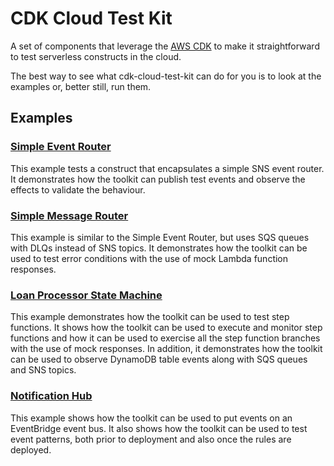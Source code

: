 # CDK Cloud Test Kit

A set of components that leverage the [AWS CDK](https://aws.amazon.com/cdk/) to make it straightforward to test serverless constructs in the cloud.

The best way to see what cdk-cloud-test-kit can do for you is to look at the examples or, better still, run them.

## Examples

### [Simple Event Router](https://github.com/andybalham/cdk-cloud-test-kit/blob/main/examples/simple-event-router)

This example tests a construct that encapsulates a simple SNS event router. It demonstrates how the toolkit can publish test events and observe the effects to validate the behaviour. 

### [Simple Message Router](https://github.com/andybalham/cdk-cloud-test-kit/blob/main/examples/simple-message-router)

This example is similar to the Simple Event Router, but uses SQS queues with DLQs instead of SNS topics. It demonstrates how the toolkit can be used to test error conditions with the use of mock Lambda function responses.

### [Loan Processor State Machine](https://github.com/andybalham/cdk-cloud-test-kit/blob/main/examples/loan-processor-state-machine)

This example demonstrates how the toolkit can be used to test step functions. It shows how the toolkit can be used to execute and monitor step functions and how it can be used to exercise all the step function branches with the use of mock responses. In addition, it demonstrates how the toolkit can be used to observe DynamoDB table events along with SQS queues and SNS topics.

### [Notification Hub](https://github.com/andybalham/cdk-cloud-test-kit/blob/main/examples/notification-hub)

This example shows how the toolkit can be used to put events on an EventBridge event bus. It also shows how the toolkit can be used to test event patterns, both prior to deployment and also once the rules are deployed.